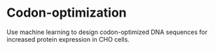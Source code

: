# Codon-optimization
Use machine learning to design codon-optimized DNA sequences for increased protein expression in CHO cells.
